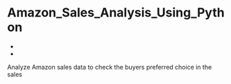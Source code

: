 # Amazon_Sales_Analysis_Using_Python
+
+
Analyze Amazon sales data to check the buyers preferred choice in the sales
